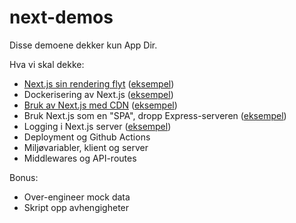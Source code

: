 # next-demos

Disse demoene dekker kun App Dir.

Hva vi skal dekke:

* [Next.js sin rendering flyt](docs/RSC.md) ([eksempel](demos/rendering))
* Dockerisering av Next.js ([eksempel](demos/standalone))
* [Bruk av Next.js med CDN](docs/CDN.md) ([eksempel](demos/asset-prefix))
* Bruk Next.js som en "SPA", dropp Express-serveren ([eksempel](demos/spa-ish))
* Logging i Next.js server ([eksempel](demos/logging))
* Deployment og Github Actions
* Miljøvariabler, klient og server
* Middlewares og API-routes

Bonus:
* Over-engineer mock data
* Skript opp avhengigheter
